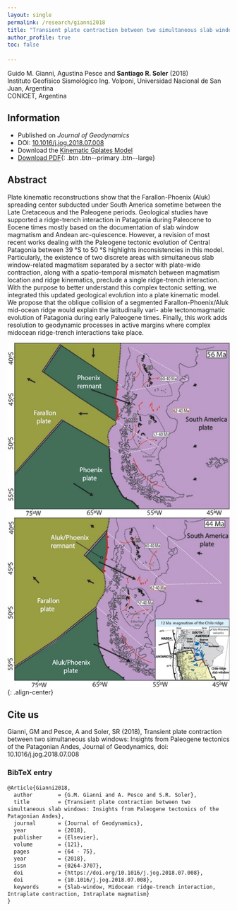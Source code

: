 ```yaml
---
layout: single
permalink: /research/gianni2018
title: "Transient plate contraction between two simultaneous slab windows: Insights from Paleogene tectonics of the Patagonian Andes"
author_profile: true
toc: false

---
```


Guido M. Gianni, Agustina Pesce and **Santiago R. Soler** (2018) <br />
Instituto Geofísico Sismológico Ing. Volponi,
Universidad Nacional de San Juan, Argentina <br />
CONICET, Argentina

## Information

* Published on *Journal of Geodynamics* <br />
* DOI: [10.1016/j.jog.2018.07.008](https://doi.org/10.1016/j.jog.2018.07.008)
* Download the [Kinematic Gplates Model](https://www.github.com/santisoler/paper-plate-contraction-patagonia)
* [Download PDF](/assets/papers/gianni2018.pdf){: .btn .btn--primary .btn--large}


## Abstract

Plate kinematic reconstructions show that the Farallon-Phoenix (Aluk)
spreading center subducted under South America sometime between the Late
Cretaceous and the Paleogene periods. Geological studies have supported a
ridge-trench interaction in Patagonia during Paleocene to Eocene times mostly
based on the documentation of slab window magmatism and Andean arc-quiescence.
However, a revision of most recent works dealing with the Paleogene tectonic
evolution of Central Patagonia between 39 °S to 50 °S highlights
inconsistencies in this model. Particularly, the existence of two discrete
areas with simultaneous slab window-related magmatism separated by a sector
with plate-wide contraction, along with a spatio-temporal mismatch between
magmatism location and ridge kinematics, preclude a single ridge-trench
interaction. With the purpose to better understand this complex tectonic
setting, we integrated this updated geological evolution into a plate
kinematic model. We propose that the oblique collision of a segmented
Farallon-Phoenix/Aluk mid-ocean ridge would explain the latitudinally vari-
able tectonomagmatic evolution of Patagonia during early Paleogene times.
Finally, this work adds resolution to geodynamic processes in active margins
where complex midocean ridge-trench interactions take place.

![image-center](/assets/images/papers/gianni2018_abstract.jpg){: .align-center}


## Cite us

Gianni, GM and Pesce, A and Soler, SR (2018), Transient plate contraction
between two simultaneous slab windows: Insights from Paleogene tectonics
of the Patagonian Andes, Journal of Geodynamics, doi: 10.1016/j.jog.2018.07.008


### BibTeX entry
```
@Article{Gianni2018,
  author        = {G.M. Gianni and A. Pesce and S.R. Soler},
  title         = {Transient plate contraction between two simultaneous slab windows: Insights from Paleogene tectonics of the Patagonian Andes},
  journal       = {Journal of Geodynamics},
  year          = {2018},
  publisher     = {Elsevier},
  volume        = {121},
  pages         = {64 - 75},
  year          = {2018},
  issn          = {0264-3707},
  doi           = {https://doi.org/10.1016/j.jog.2018.07.008},
  doi           = {10.1016/j.jog.2018.07.008},
  keywords      = {Slab-window, Midocean ridge-trench interaction, Intraplate contraction, Intraplate magmatism}
}
```
